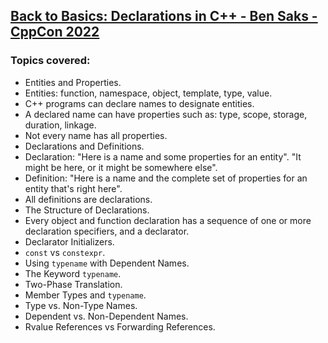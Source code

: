 ## [Back to Basics: Declarations in C++ - Ben Saks - CppCon 2022](https://www.youtube.com/watch?v=IK4GhjmSC6w&list=LL6MKUgGZ9Q8c2Ff7GnoRoqA)
### Topics covered:
* Entities and Properties.
 * Entities: function, namespace, object, template, type, value.
 * C++ programs can declare names to designate entities.
 * A declared name can have properties such as: type, scope, storage, duration, linkage.
 * Not every name has all properties.
* Declarations and Definitions.
 * Declaration: "Here is a name and some properties for an entity". "It might be here, or it might be somewhere else".
 * Definition: "Here is a name and the complete set of properties for an entity that's right here".
 * All definitions are declarations.
* The Structure of Declarations.
 * Every object and function declaration has a sequence of one or more declaration specifiers, and a declarator.
* Declarator Initializers.
* `const` vs `constexpr`.
* Using `typename` with Dependent Names.
 * The Keyword `typename`.
 * Two-Phase Translation.
 * Member Types and `typename`.
 * Type vs. Non-Type Names.
 * Dependent vs. Non-Dependent Names.
* Rvalue References vs Forwarding References.




